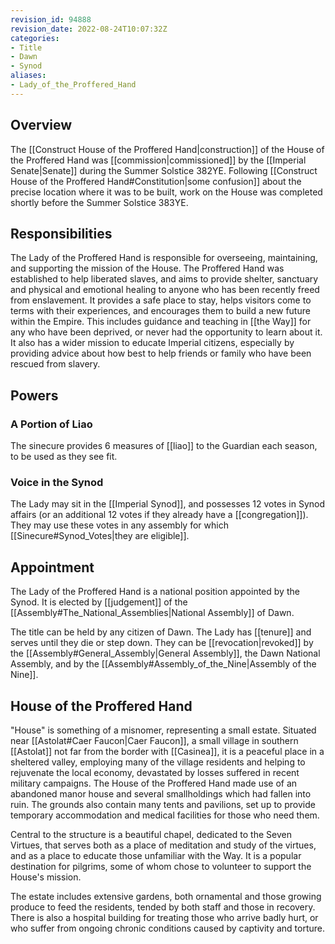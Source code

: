 ```yaml
---
revision_id: 94888
revision_date: 2022-08-24T10:07:32Z
categories:
- Title
- Dawn
- Synod
aliases:
- Lady_of_the_Proffered_Hand
---
```


## Overview
The [[Construct House of the Proffered Hand|construction]] of the House of the Proffered Hand was [[commission|commissioned]] by the [[Imperial Senate|Senate]] during the Summer Solstice 382YE. Following [[Construct House of the Proffered Hand#Constitution|some confusion]] about the precise location where it was to be built, work on the House was completed shortly before the Summer Solstice 383YE.

## Responsibilities
The Lady of the Proffered Hand is responsible for overseeing, maintaining, and supporting the mission of the House. The Proffered Hand was established to help liberated slaves, and aims to provide shelter, sanctuary and physical and emotional healing to anyone who has been recently freed from enslavement. It provides a safe place to stay, helps visitors come to terms with their experiences, and encourages them to build a new future within the Empire. This includes guidance and teaching in [[the Way]] for any who have been deprived, or never had the opportunity to learn about it. It also has a wider mission to educate Imperial citizens, especially by providing advice about how best to help friends or family who have been rescued from slavery.
## Powers
### A Portion of Liao
The sinecure provides 6 measures of [[liao]] to the Guardian each season, to be used as they see fit. 
### Voice in the Synod
The Lady may sit in the [[Imperial Synod]], and possesses 12 votes in Synod affairs (or an additional 12 votes if they already have a [[congregation]]). They may use these votes in any assembly for which [[Sinecure#Synod_Votes|they are eligible]]. 
## Appointment
The Lady of the Proffered Hand is a national position appointed by the Synod. It is elected by [[judgement]] of the [[Assembly#The_National_Assemblies|National Assembly]] of Dawn. 

The title can be held by any citizen of Dawn. The Lady has [[tenure]] and serves until they die or step down. They can be [[revocation|revoked]] by the [[Assembly#General_Assembly|General Assembly]], the Dawn National Assembly, and by the [[Assembly#Assembly_of_the_Nine|Assembly of the Nine]].

## House of the Proffered Hand
"House" is something of a misnomer, representing a small estate. Situated near [[Astolat#Caer Faucon|Caer Faucon]], a small village in southern [[Astolat]] not far from the border with [[Casinea]], it is a peaceful place in a sheltered valley, employing many of the village residents and helping to rejuvenate the local economy, devastated by losses suffered in recent military campaigns. The House of the Proffered Hand made use of an abandoned manor house and several smallholdings which had fallen into ruin. The grounds also contain many tents and pavilions, set up to provide temporary accommodation and medical facilities for those who need them.

Central to the structure is a beautiful chapel, dedicated to the Seven Virtues, that serves both as a place of meditation and study of the virtues, and as a place to educate those unfamiliar with the Way. It is a popular destination for pilgrims, some of whom chose to volunteer to support the House's mission. 

The estate includes extensive gardens, both ornamental and those growing produce to feed the residents, tended by both staff and those in recovery. There is also a hospital building for treating those who arrive badly hurt, or who suffer from ongoing chronic conditions caused by captivity and torture. 



